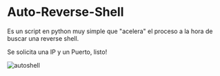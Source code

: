 # Auto-Reverse-Shell

Es un script en python muy simple que "acelera" el proceso a la hora de buscar una reverse shell.

Se solicita una IP y un Puerto, listo!

![autoshell](https://github.com/Sx1v4n/Auto-Reverse-Shell/assets/131263019/f4e3d9dc-dd14-4004-bc1b-20e6810f1a03)

